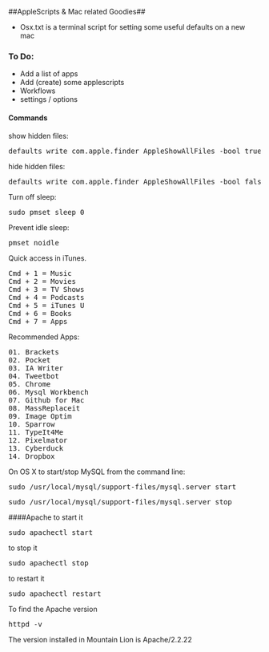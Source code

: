 ##AppleScripts & Mac related Goodies##

+ Osx.txt is a terminal script for setting some useful defaults on a new mac


### To Do: ###
+ Add a list of apps
+ Add (create) some applescripts
+ Workflows
+ settings / options



#### Commands ####

show hidden files:
<pre>defaults write com.apple.finder AppleShowAllFiles -bool true</pre>
hide hidden files:
<pre>defaults write com.apple.finder AppleShowAllFiles -bool false</pre>
Turn off sleep:
<pre>sudo pmset sleep 0</pre>
Prevent idle sleep:
<pre>pmset noidle</pre>
Quick access in iTunes.
<pre>
Cmd + 1 = Music
Cmd + 2 = Movies
Cmd + 3 = TV Shows
Cmd + 4 = Podcasts
Cmd + 5 = iTunes U
Cmd + 6 = Books
Cmd + 7 = Apps
</pre>
Recommended Apps:
<pre>
01. Brackets
02. Pocket
03. IA Writer
04. Tweetbot
05. Chrome
06. Mysql Workbench
07. Github for Mac
08. MassReplaceit
09. Image Optim
10. Sparrow
11. TypeIt4Me
12. Pixelmator
13. Cyberduck
14. Dropbox
</pre>

On OS X to start/stop MySQL from the command line:
<pre>
sudo /usr/local/mysql/support-files/mysql.server start
</pre>

<pre>
sudo /usr/local/mysql/support-files/mysql.server stop
</pre>


####Apache
to start it
<pre>
sudo apachectl start
</pre>
to stop it
<pre>
sudo apachectl stop
</pre>
to restart it
<pre>
sudo apachectl restart
</pre>
To find the Apache version
<pre>
httpd -v
</pre>
The version installed in Mountain Lion is Apache/2.2.22

